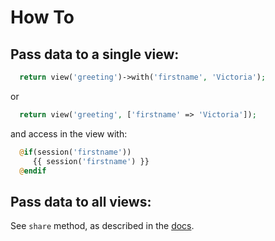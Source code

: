 # How To

## Pass data to a single view:

```PHP
  return view('greeting')->with('firstname', 'Victoria');
```

or

```PHP
  return view('greeting', ['firstname' => 'Victoria']);
```

and access in the view with:

```PHP
  @if(session('firstname'))
     {{ session('firstname') }}
  @endif
```
## Pass data to all views:
See `share` method, as described in the [docs](https://laravel.com/docs/5.3/views#passing-data-to-views).
